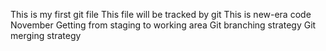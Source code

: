 This is my first git file
This file will be tracked by git
This is new-era code
November
Getting from staging to working area
Git branching strategy
Git merging strategy
